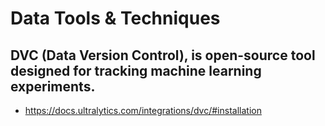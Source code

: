 # Data Tools & Techniques

## DVC (Data Version Control), is open-source tool designed for tracking machine learning experiments. 
- https://docs.ultralytics.com/integrations/dvc/#installation

